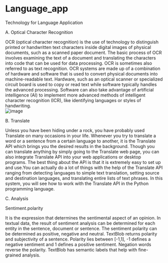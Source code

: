 # Language_app
Technology for Language Application

A.	Optical Character Recognition

OCR (optical character recognition) is the use of technology to distinguish printed or handwritten text characters inside digital images of physical documents, such as a scanned paper document. The basic process of OCR involves examining the text of a document and translating the characters into code that can be used for data processing. OCR is sometimes also referred to as text recognition.
OCR systems are made up of a combination of hardware and software that is used to convert physical documents into machine-readable text. Hardware, such as an optical scanner or specialized circuit board is used to copy or read text while software typically handles the advanced processing. Software can also take advantage of artificial intelligence (AI) to implement more advanced methods of intelligent character recognition (ICR), like identifying languages or styles of handwriting.    
![image](https://user-images.githubusercontent.com/86849097/198296859-9783ce44-dc72-4c33-9a6d-7e35aa5d4322.png)

B.	Translate

Unless you have been hiding under a rock, you have probably used  Translate on many occasions in your life. Whenever you try to translate a word or a sentence from a certain language to another, it is the Translate API which brings you the desired results in the background. Though you can translate anything by simply going to the Translate web page, you can also integrate Translate API into your web applications or desktop programs. The best thing about the API is that it is extremely easy to set up and use.You can actually do a lot of things with the help of the Translate API ranging from detecting languages to simple text translation, setting source and destination languages, and translating entire lists of text phrases. In this system, you will see how to work with the Translate API in the Python programming language.

C.	Analysis

Sentiment.polarity

It is the expression that determines the sentimental aspect of an opinion. In textual data, the result of sentiment analysis can be determined for each entity in the sentence, document or sentence. The sentiment polarity can be determined as positive, negative and neutral.
TextBlob returns polarity and subjectivity of a sentence. Polarity lies between [-1,1], -1 defines a negative sentiment and 1 defines a positive sentiment. Negation words reverse the polarity. TextBlob has semantic labels that help with fine-grained analysis.

